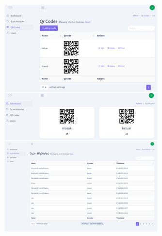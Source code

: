 ![alt text](https://raw.githubusercontent.com/abewartech/QRCode_Backend/main/public/qr.png)
![alt text](https://raw.githubusercontent.com/abewartech/QRCode_Backend/main/public/Screenshot%202022-02-06%20110539.png)
![alt text](https://raw.githubusercontent.com/abewartech/QRCode_Backend/main/public/screencapture-vale-bismut-id-scan-history-2022-02-06-11_27_47.png)
